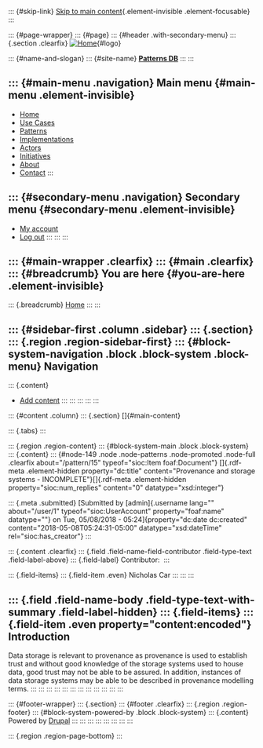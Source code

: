 ::: {#skip-link}
[Skip to main content](#main-content){.element-invisible
.element-focusable}
:::

::: {#page-wrapper}
::: {#page}
::: {#header .with-secondary-menu}
::: {.section .clearfix}
[![Home](https://patterns.promsns.org/sites/all/themes/bartik_rda/rda_square.png)](/ "Home"){#logo}

::: {#name-and-slogan}
::: {#site-name}
**[Patterns DB](/ "Home")**
:::
:::

::: {#main-menu .navigation}
Main menu {#main-menu .element-invisible}
---------

-   [Home](/)
-   [Use Cases](/usecases)
-   [Patterns](/patterns)
-   [Implementations](/implementations)
-   [Actors](/actors)
-   [Initiatives](/initiatives)
-   [About](/about)
-   [Contact](/contact)
:::

::: {#secondary-menu .navigation}
Secondary menu {#secondary-menu .element-invisible}
--------------

-   [My account](/user)
-   [Log out](/user/logout)
:::
:::
:::

::: {#main-wrapper .clearfix}
::: {#main .clearfix}
::: {#breadcrumb}
You are here {#you-are-here .element-invisible}
------------

::: {.breadcrumb}
[Home](/)
:::
:::

::: {#sidebar-first .column .sidebar}
::: {.section}
::: {.region .region-sidebar-first}
::: {#block-system-navigation .block .block-system .block-menu}
Navigation
----------

::: {.content}
-   [Add content](/node/add)
:::
:::
:::
:::
:::

::: {#content .column}
::: {.section}
[]{#main-content}

::: {.tabs}
:::

::: {.region .region-content}
::: {#block-system-main .block .block-system}
::: {.content}
::: {#node-149 .node .node-patterns .node-promoted .node-full .clearfix about="/pattern/15" typeof="sioc:Item foaf:Document"}
[]{.rdf-meta .element-hidden property="dc:title"
content="Provenance and storage systems - INCOMPLETE"}[]{.rdf-meta
.element-hidden property="sioc:num_replies" content="0"
datatype="xsd:integer"}

::: {.meta .submitted}
[Submitted by [admin]{.username lang="" about="/user/1"
typeof="sioc:UserAccount" property="foaf:name" datatype=""} on Tue,
05/08/2018 - 05:24]{property="dc:date dc:created"
content="2018-05-08T05:24:31-05:00" datatype="xsd:dateTime"
rel="sioc:has_creator"}
:::

::: {.content .clearfix}
::: {.field .field-name-field-contributor .field-type-text .field-label-above}
::: {.field-label}
Contributor: 
:::

::: {.field-items}
::: {.field-item .even}
Nicholas Car
:::
:::
:::

::: {.field .field-name-body .field-type-text-with-summary .field-label-hidden}
::: {.field-items}
::: {.field-item .even property="content:encoded"}
Introduction
------------

Data storage is relevant to provenance as provenance is used to
establish trust and without good knowledge of the storage systems used
to house data, good trust may not be able to be assured. In addition,
instances of data storage systems may be able to be described in
provenance modelling terms.
:::
:::
:::
:::
:::
:::
:::
:::
:::
:::
:::
:::

::: {#footer-wrapper}
::: {.section}
::: {#footer .clearfix}
::: {.region .region-footer}
::: {#block-system-powered-by .block .block-system}
::: {.content}
Powered by [Drupal](https://www.drupal.org)
:::
:::
:::
:::
:::
:::
:::
:::

::: {.region .region-page-bottom}
:::
